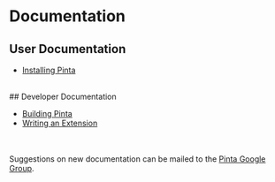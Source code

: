 # Documentation

## User Documentation

- [Installing Pinta][1]

<br />
## Developer Documentation

- [Building Pinta][2]
- [Writing an Extension][3]

<br /><br />
Suggestions on new documentation can be mailed to the [Pinta Google Group][4].

[1]: howto/installing-pinta
[3]: https://github.com/PintaProject/Pinta/wiki
[2]: howto/building-pinta
[4]: mailto:pinta@googlegroups.com
<br /><br /><br />
